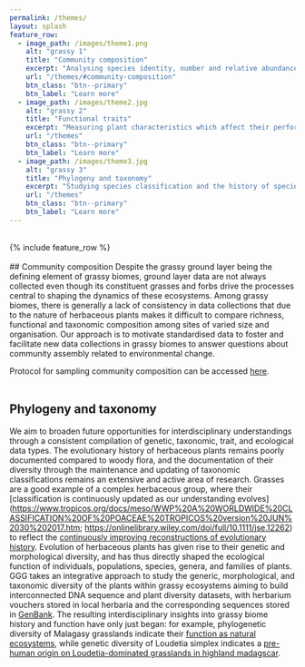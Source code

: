 ```yaml
---
permalink: /themes/
layout: splash
feature_row:
  - image_path: /images/theme1.png
    alt: "grassy 1"
    title: "Community composition"
    excerpt: "Analysing species identity, number and relative abundance"
    url: "/themes/#community-composition"
    btn_class: "btn--primary"
    btn_label: "Learn more"
  - image_path: /images/theme2.jpg
    alt: "grassy 2"
    title: "Functional traits"
    excerpt: "Measuring plant characteristics which affect their performance"
    url: "/themes"
    btn_class: "btn--primary"
    btn_label: "Learn more"
  - image_path: /images/theme3.jpg
    alt: "grassy 3"
    title: "Phylogeny and taxonomy"
    excerpt: "Studying species classification and the history of species evolution"
    url: "/themes"
    btn_class: "btn--primary"
    btn_label: "Learn more"
---
```

<br>
{% include feature_row %}
<br>
<br>
## Community composition
Despite the grassy ground layer being the defining element of grassy biomes, ground layer data are not always collected even though its constituent grasses and forbs drive the processes central to shaping the dynamics of these ecosystems. Among grassy biomes, there is generally a lack of consistency in data collections that due to the nature of herbaceous plants makes it difficult to compare richness, functional and taxonomic composition among sites of varied size and organisation. Our approach is to motivate standardised data to foster and facilitate new data collections in grassy biomes to answer questions about community assembly related to environmental change.

Protocol for sampling community composition can be accessed [here](https://globalgrassygroup.github.io/protocol/).
<br>
<br>
## Phylogeny and taxonomy
We aim to broaden future opportunities for interdisciplinary understandings through a consistent compilation of genetic, taxonomic, trait, and ecological data types. The evolutionary history of herbaceous plants remains poorly documented compared to woody flora, and the documentation of their diversity through the maintenance and updating of taxonomic classifications remains an extensive and active area of research. Grasses are a good example of a complex herbaceous group, where their [classification is continuously updated as our understanding evolves](https://www.tropicos.org/docs/meso/WWP%20A%20WORLDWIDE%20CLASSIFICATION%20OF%20POACEAE%20TROPICOS%20version%20JUN%2030%202017.htm; https://onlinelibrary.wiley.com/doi/full/10.1111/jse.12262) to reflect the [continuously improving reconstructions of evolutionary history](https://peerj.com/articles/4299/). Evolution of herbaceous plants has given rise to their genetic and morphological diversity, and has thus directly shaped the ecological function of individuals, populations, species, genera, and families of plants. GGG takes an integrative approach to study the generic, morphological, and taxonomic diversity of the plants within grassy ecosystems aiming to build interconnected DNA sequence and plant diversity datasets, with herbarium vouchers stored in local herbaria and the corresponding sequences stored in [GenBank](https://www.ncbi.nlm.nih.gov/nucleotide/). The resulting interdisciplinary insights into grassy  biome history and function have only just began: for example, phylogenetic diversity of Malagasy grasslands indicate their [function as natural ecosystems](https://royalsocietypublishing.org/doi/full/10.1098/rspb.2015.2262), while genetic diversity of Loudetia simplex indicates a [pre-human origin on Loudetia-dominated grasslands in highland madagscar](https://academic.oup.com/botlinnean/article/196/1/81/6050729?login=true). 
